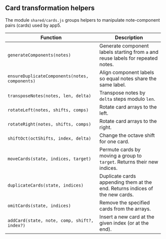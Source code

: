 ## Card transformation helpers

The module `shared/cards.js` groups helpers to manipulate note-component pairs (cards) used by app5.

| Function | Description |
| -------- | ----------- |
| `generateComponents(notes)` | Generate component labels starting from `a` and reuse labels for repeated notes. |
| `ensureDuplicateComponents(notes, components)` | Align component labels so equal notes share the same label. |
| `transposeNotes(notes, len, delta)` | Transpose notes by `delta` steps modulo `len`. |
| `rotateLeft(notes, shifts, comps)` | Rotate card arrays to the left. |
| `rotateRight(notes, shifts, comps)` | Rotate card arrays to the right. |
| `shiftOct(octShifts, index, delta)` | Change the octave shift for one card. |
| `moveCards(state, indices, target)` | Permute cards by moving a group to `target`. Returns their new indices. |
| `duplicateCards(state, indices)` | Duplicate cards appending them at the end. Returns indices of the new cards. |
| `omitCards(state, indices)` | Remove the specified cards from the arrays. |
| `addCard(state, note, comp, shift?, index?)` | Insert a new card at the given index (or at the end). |
